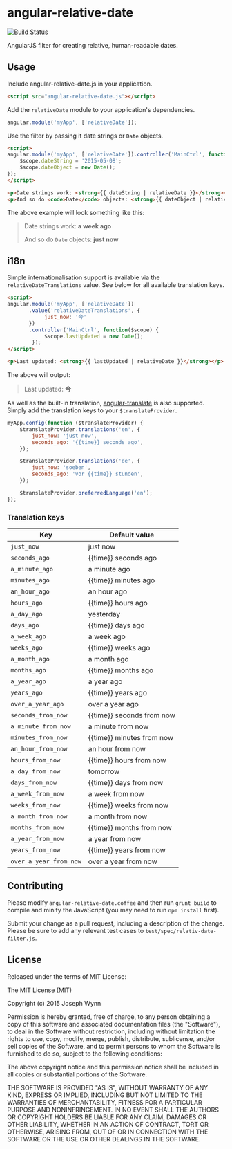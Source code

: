 # angular-relative-date

[![Build Status](https://travis-ci.org/wildlyinaccurate/angular-relative-date.png?branch=master)](https://travis-ci.org/wildlyinaccurate/angular-relative-date)

AngularJS filter for creating relative, human-readable dates.

## Usage

Include angular-relative-date.js in your application.

```html
<script src="angular-relative-date.js"></script>
```

Add the `relativeDate` module to your application's dependencies.

```js
angular.module('myApp', ['relativeDate']);
```

Use the filter by passing it date strings or `Date` objects.

```html
<script>
angular.module('myApp', ['relativeDate']).controller('MainCtrl', function($scope) {
    $scope.dateString = '2015-05-08';
    $scope.dateObject = new Date();
});
</script>

<p>Date strings work: <strong>{{ dateString | relativeDate }}</strong></p>
<p>And so do <code>Date</code> objects: <strong>{{ dateObject | relativeDate }}</strong></p>
```

The above example will look something like this:

> Date strings work: **a week ago**
>
> And so do `Date` objects: **just now**

## i18n

Simple internationalisation support is available via the `relativeDateTranslations` value. See below for all available translation keys.

```html
<script>
angular.module('myApp', ['relativeDate'])
       .value('relativeDateTranslations', {
            just_now: '今'
       })
       .controller('MainCtrl', function($scope) {
            $scope.lastUpdated = new Date();
        });
</script>

<p>Last updated: <strong>{{ lastUpdated | relativeDate }}</strong></p>
```

The above will output:

> Last updated: **今**

As well as the built-in translation, [angular-translate](http://angular-translate.github.io/) is also supported. Simply add the translation keys to your `$translateProvider`.

```js
myApp.config(function ($translateProvider) {
    $translateProvider.translations('en', {
        just_now: 'just now',
        seconds_ago: '{{time}} seconds ago',
    });

    $translateProvider.translations('de', {
        just_now: 'soeben',
        seconds_ago: 'vor {{time}} stunden',
    });

    $translateProvider.preferredLanguage('en');
});
```

### Translation keys

| Key                    | Default value             |
|------------------------|---------------------------|
| `just_now`             | just now                  |
| `seconds_ago`          | {{time}} seconds ago      |
| `a_minute_ago`         | a minute ago              |
| `minutes_ago`          | {{time}} minutes ago      |
| `an_hour_ago`          | an hour ago               |
| `hours_ago`            | {{time}} hours ago        |
| `a_day_ago`            | yesterday                 |
| `days_ago`             | {{time}} days ago         |
| `a_week_ago`           | a week ago                |
| `weeks_ago`            | {{time}} weeks ago        |
| `a_month_ago`          | a month ago               |
| `months_ago`           | {{time}} months ago       |
| `a_year_ago`           | a year ago                |
| `years_ago`            | {{time}} years ago        |
| `over_a_year_ago`      | over a year ago           |
| `seconds_from_now`     | {{time}} seconds from now |
| `a_minute_from_now`    | a minute from now         |
| `minutes_from_now`     | {{time}} minutes from now |
| `an_hour_from_now`     | an hour from now          |
| `hours_from_now`       | {{time}} hours from now   |
| `a_day_from_now`       | tomorrow                  |
| `days_from_now`        | {{time}} days from now    |
| `a_week_from_now`      | a week from now           |
| `weeks_from_now`       | {{time}} weeks from now   |
| `a_month_from_now`     | a month from now          |
| `months_from_now`      | {{time}} months from now  |
| `a_year_from_now`      | a year from now           |
| `years_from_now`       | {{time}} years from now   |
| `over_a_year_from_now` | over a year from now      |

## Contributing

Please modify `angular-relative-date.coffee` and then run `grunt build` to compile and minify the JavaScript (you may need to run `npm install` first).

Submit your change as a pull request, including a description of the change. Please be sure to add any relevant test cases to `test/spec/relativ-date-filter.js`.

## License

Released under the terms of MIT License:

The MIT License (MIT)

Copyright (c) 2015 Joseph Wynn

Permission is hereby granted, free of charge, to any person obtaining a copy
of this software and associated documentation files (the "Software"), to deal
in the Software without restriction, including without limitation the rights
to use, copy, modify, merge, publish, distribute, sublicense, and/or sell
copies of the Software, and to permit persons to whom the Software is
furnished to do so, subject to the following conditions:

The above copyright notice and this permission notice shall be included in all
copies or substantial portions of the Software.

THE SOFTWARE IS PROVIDED "AS IS", WITHOUT WARRANTY OF ANY KIND, EXPRESS OR
IMPLIED, INCLUDING BUT NOT LIMITED TO THE WARRANTIES OF MERCHANTABILITY,
FITNESS FOR A PARTICULAR PURPOSE AND NONINFRINGEMENT. IN NO EVENT SHALL THE
AUTHORS OR COPYRIGHT HOLDERS BE LIABLE FOR ANY CLAIM, DAMAGES OR OTHER
LIABILITY, WHETHER IN AN ACTION OF CONTRACT, TORT OR OTHERWISE, ARISING FROM,
OUT OF OR IN CONNECTION WITH THE SOFTWARE OR THE USE OR OTHER DEALINGS IN THE
SOFTWARE.
